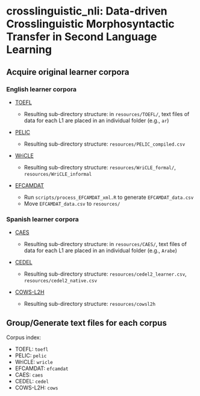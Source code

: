 # crosslinguistic_nli: Data-driven Crosslinguistic Morphosyntactic Transfer in Second Language Learning

## Acquire original learner corpora 

### English learner corpora

  - [TOEFL](https://www.ets.org/research/policy_research_reports/publications/report/2013/jrkv)
      - Resulting sub-directory structure: in ```resources/TOEFL/```, text files of data for each L1 are placed in an individual folder (e.g., ```ar```)
  
  - [PELIC](https://github.com/ELI-Data-Mining-Group/PELIC-dataset)
      - Resulting sub-directory structure: ```resources/PELIC_compiled.csv```
  
  - [WriCLE](http://wricle.learnercorpora.com/)
      - Resulting sub-directory structure: ```resources/WriCLE_formal/```, ```resources/WriCLE_informal```
  
  - [EFCAMDAT](https://philarion.mml.cam.ac.uk/resources/)
      - Run ```scripts/process_EFCAMDAT_xml.R``` to generate ```EFCAMDAT_data.csv```
      - Move ```EFCAMDAT_data.csv``` to ```resources/```
      
 ### Spanish learner corpora
 
  - [CAES](https://www.cervantes.es/lengua_y_ensenanza/informacion.htm)
      - Resulting sub-directory structure: in ```resources/CAES/```, text files of data for each L1 are placed in an individual folder (e.g., ```Arabe```)
  
  - [CEDEL](http://cedel2.learnercorpora.com/search)
      - Resulting sub-directory structure: ```resources/cedel2_learner.csv```, ```resources/cedel2_native.csv```
  
  - [COWS-L2H](https://github.com/ucdaviscl/cowsl2h)
      - Resulting sub-directory structure: ```resources/cowsl2h```

## Group/Generate text files for each corpus

Corpus index:
  - TOEFL: ```toefl```
  - PELIC: ```pelic```
  - WriCLE: ```wricle```
  - EFCAMDAT: ```efcamdat```
  - CAES: ```caes```
  - CEDEL: ```cedel```
  - COWS-L2H: ```cows```
  
